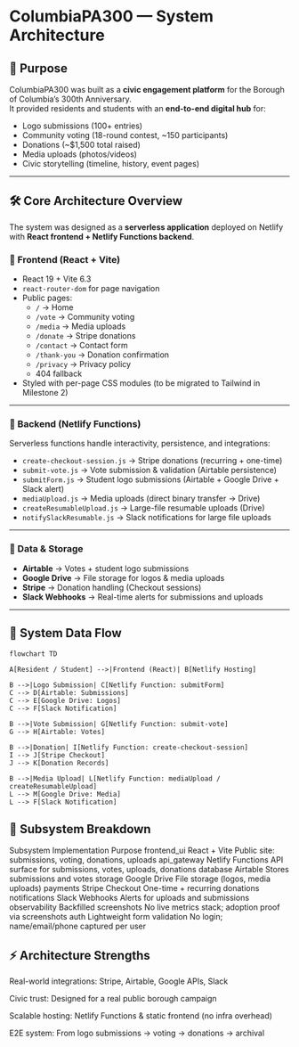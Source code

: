 # ColumbiaPA300 — System Architecture

## 🎯 Purpose

ColumbiaPA300 was built as a **civic engagement platform** for the Borough of Columbia’s 300th Anniversary.  
It provided residents and students with an **end-to-end digital hub** for:

- Logo submissions (100+ entries)
- Community voting (18-round contest, ~150 participants)
- Donations (~$1,500 total raised)
- Media uploads (photos/videos)
- Civic storytelling (timeline, history, event pages)

---

## 🛠 Core Architecture Overview

The system was designed as a **serverless application** deployed on Netlify with **React frontend + Netlify Functions backend**.

### 🔹 Frontend (React + Vite)
- React 19 + Vite 6.3
- `react-router-dom` for page navigation
- Public pages:
  - `/` → Home
  - `/vote` → Community voting
  - `/media` → Media uploads
  - `/donate` → Stripe donations
  - `/contact` → Contact form
  - `/thank-you` → Donation confirmation
  - `/privacy` → Privacy policy
  - 404 fallback
- Styled with per-page CSS modules (to be migrated to Tailwind in Milestone 2)

---

### 🔹 Backend (Netlify Functions)
Serverless functions handle interactivity, persistence, and integrations:

- `create-checkout-session.js` → Stripe donations (recurring + one-time)
- `submit-vote.js` → Vote submission & validation (Airtable persistence)
- `submitForm.js` → Student logo submissions (Airtable + Google Drive + Slack alert)
- `mediaUpload.js` → Media uploads (direct binary transfer → Drive)
- `createResumableUpload.js` → Large-file resumable uploads (Drive)
- `notifySlackResumable.js` → Slack notifications for large file uploads

---

### 🔹 Data & Storage
- **Airtable** → Votes + student logo submissions
- **Google Drive** → File storage for logos & media uploads
- **Stripe** → Donation handling (Checkout sessions)
- **Slack Webhooks** → Real-time alerts for submissions and uploads

---

## 🔗 System Data Flow

```mermaid
flowchart TD

A[Resident / Student] -->|Frontend (React)| B[Netlify Hosting]

B -->|Logo Submission| C[Netlify Function: submitForm]
C --> D[Airtable: Submissions]
C --> E[Google Drive: Logos]
C --> F[Slack Notification]

B -->|Vote Submission| G[Netlify Function: submit-vote]
G --> H[Airtable: Votes]

B -->|Donation| I[Netlify Function: create-checkout-session]
I --> J[Stripe Checkout]
J --> K[Donation Records]

B -->|Media Upload| L[Netlify Function: mediaUpload / createResumableUpload]
L --> M[Google Drive: Media]
L --> F[Slack Notification]
```

## 🧩 Subsystem Breakdown

Subsystem	Implementation	Purpose
frontend_ui	React + Vite	Public site: submissions, voting, donations, uploads
api_gateway	Netlify Functions	API surface for submissions, votes, uploads, donations
database	Airtable	Stores submissions and votes
storage	Google Drive	File storage (logos, media uploads)
payments	Stripe Checkout	One-time + recurring donations
notifications	Slack Webhooks	Alerts for uploads and submissions
observability	Backfilled screenshots	No live metrics stack; adoption proof via screenshots
auth	Lightweight form validation	No login; name/email/phone captured per user

## ⚡ Architecture Strengths

Real-world integrations: Stripe, Airtable, Google APIs, Slack

Civic trust: Designed for a real public borough campaign

Scalable hosting: Netlify Functions & static frontend (no infra overhead)

E2E system: From logo submissions → voting → donations → archival